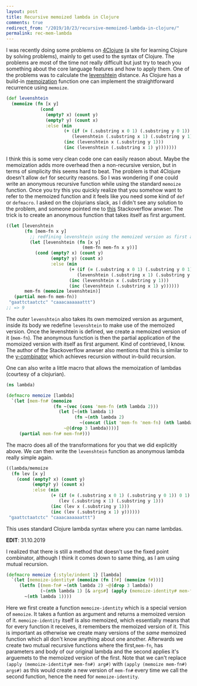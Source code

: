 ```yaml
---
layout: post
title: Recursive memoized lambda in Clojure
comments: true
redirect_from: "/2019/10/23/recursive-memoized-lambda-in-clojure/"
permalink: rec-mem-lambda
---
```


I was recently doing some problems on [4Clojure](http://www.4clojure.com/) (a site for learning Clojure by solving problems),
mainly to get used to the syntax of Clojure. The problems are most of the time not really difficult but just try to teach
you something about the core language features and how to apply them. One of the problems was to calculate the
[levenshtein](https://en.wikipedia.org/wiki/Levenshtein_distance) distance.
As Clojure has a build-in [memoization](http://finnvolkel.com/memoization) function one can implement the straightforward
recurrence using `memoize`.
```clj
(def levenshtein
  (memoize (fn [x y]
             (cond
               (empty? x) (count y)
               (empty? y) (count x)
               :else (min
                      (+ (if (= (.substring x 0 1) (.substring y 0 1)) 0 1)
                         (levenshtein (.substring x 1) (.substring y 1)))
                      (inc (levenshtein x (.substring y 1)))
                      (inc (levenshtein (.substring x 1) y)))))))
```
I think this is some very clean code one can easily reason about. Maybe the memoization adds more overhead then a non-recursive version,
but in terms of simplicity this seems hard to beat. The problem is that 4Clojure doesn't allow `def` for security reasons. So I was
wondering if one could write an anonymous recursive function while using the standard `memoize` function. Once you try this you
quickly realize that you somehow want to refer to the memoized function and it feels like you need some kind of `def` or `defmacro`.
I asked on the clojurians slack, as I didn't see any solution to the problem, and someone pointed me to
[this](https://stackoverflow.com/questions/3906831/how-do-i-generate-memoized-recursive-functions-in-clojure/13123571#13123571)
Stackoverflow anwser. The trick is to create an anonymous function that takes itself as first argument.
```clj
((let [levenshtein
       (fn [mem-fn x y]
         ;; redfining levenshtein using the memoized version as first argument
         (let [levenshtein (fn [x y]
                             (mem-fn mem-fn x y))]
           (cond (empty? x) (count y)
                 (empty? y) (count x)
                 :else (min
                        (+ (if (= (.substring x 0 1) (.substring y 0 1)) 0 1)
                           (levenshtein (.substring x 1) (.substring y 1)))
                        (inc (levenshtein x (.substring y 1)))
                        (inc (levenshtein (.substring x 1) y))))))
       mem-fn (memoize levenshtein)]
   (partial mem-fn mem-fn))
 "gaattctaatctc" "caaacaaaaaattt")
;; => 9
```
The *outer* `levenshtein` also takes its own memoized version as argument, inside its body we redefine `levenshtein` to make
use of the memoized version. Once the levenshtein is defined, we create a memoized version of it (`mem-fn`). The anonymous function
is then the partial application of the momoized version with itself as first argument. Kind of contrieved, I know.
The author of the Stackoverflow anwser also mentions that this is similar to the
[y-combinator](https://en.wikipedia.org/wiki/Fixed-point_combinator#Fixed_point_combinators_in_lambda_calculus) which achieves
recursion without in-build recursion.

One can also write a little macro that allows the memoization of lambdas (courtesy of a clojurian).
```clj
(ns lambda)

(defmacro memoize [lambda]
  `(let [mem-fn# (memoize
                  (fn ~(vec (cons 'mem-fn (nth lambda 2)))
                    (let [~(nth lambda 1)
                          (fn ~(nth lambda 2)
                            ~(concat (list 'mem-fn 'mem-fn) (nth lambda 2)))]
                      ~@(drop 3 lambda))))]
     (partial mem-fn# mem-fn#)))
```
The macro does all of the transformations for you that we did explicitly above. We can then write the `levenshtein` function
as anonymous lambda really simple again.
```clj
((lambda/memoize
  (fn lev [x y]
    (cond (empty? x) (count y)
          (empty? y) (count x)
          :else (min
                 (+ (if (= (.substring x 0 1) (.substring y 0 1)) 0 1)
                    (lev (.substring x 1) (.substring y 1)))
                 (inc (lev x (.substring y 1)))
                 (inc (lev (.substring x 1) y))))))
 "gaattctaatctc" "caaacaaaaaattt")
```
This uses standard Clojure lambda syntax where you can name lambdas.

**EDIT**: 31.10.2019

I realized that there is still a method that doesn't use the fixed point combinator, although I think it comes down to same thing, 
as I am using mutual recursion.

```clj
(defmacro memoize {:style/indent 1} [lambda]
  `(let [memoize-identity# (memoize (fn [f#] (memoize f#)))]
     (letfn [(mem-fn# ~(nth lambda 2) ~@(drop 3 lambda))
             (~(nth lambda 1) [& args#] (apply (memoize-identity# mem-fn#) args#))] 
       ~(nth lambda 1))))
```

Here we first create a function `memoize-identity` which is a special version of `memoize`. It takes a funtion as argument 
and returns a memoized version of it. `memoize-identity` itself is also memoized, which essentially means that for every 
function it receives, it remembers the memoized version of it. This is important as otherwise we create many versions of the 
*same* memoized function which all don't know anything about one another. Afterwards we create two mutual recursive functions where 
the first,`mem-fn`, has parameters and body of our original lambda and the second applies it's arguemets to the memoized 
version of the first. Note that we can't replace `(apply (memoize-identity# mem-fn#) arg#)` with 
`(apply (memoize mem-fn#) args#)` as this would create a new version of `mem-fn#` every time we call the second function, hence 
the need for `memoize-identity`. 
